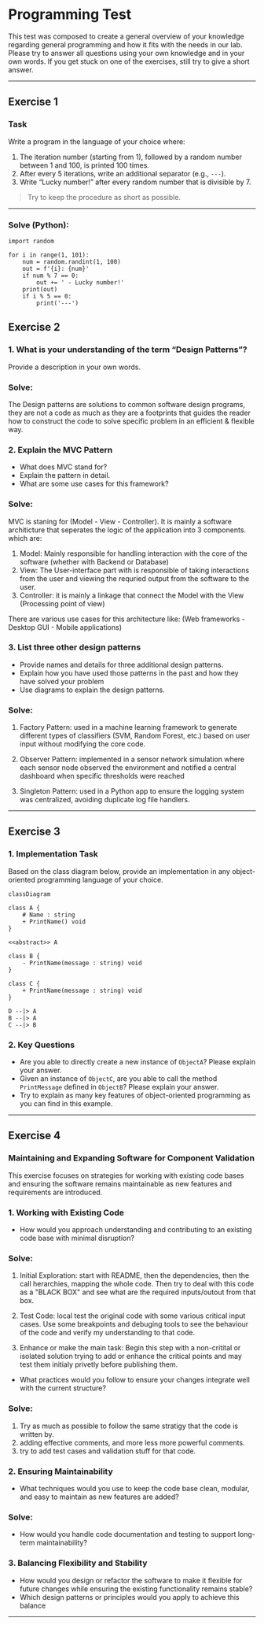 # Programming Test

This test was composed to create a general overview of your knowledge regarding general programming and how it fits with the needs in our lab. Please try to answer all questions using your own knowledge and in your own words. If you get stuck on one of the exercises, still try to give a short answer.

---

## Exercise 1

### Task
Write a program in the language of your choice where:

1. The iteration number (starting from 1), followed by a random number between 1 and 100, is printed 100 times.
2. After every 5 iterations, write an additional separator (e.g., `---`).
3. Write “Lucky number!” after every random number that is divisible by 7.

> Try to keep the procedure as short as possible.

---

### Solve (Python):

```{python}
import random

for i in range(1, 101):
    num = random.randint(1, 100)
    out = f'{i}: {num}'
    if num % 7 == 0:
        out += ' - Lucky number!'
    print(out)
    if i % 5 == 0:
        print('---')
```

   
## Exercise 2

### 1. **What is your understanding of the term “Design Patterns”?**  
   Provide a description in your own words.
### Solve:
The Design patterns are solutions to common software design programs, they are not a code as much as they are a footprints that guides the reader how to construct the code to solve specific problem in an efficient & flexible way.





### 2. **Explain the MVC Pattern**  
   - What does MVC stand for?  
   - Explain the pattern in detail.  
   - What are some use cases for this framework?

### Solve:
MVC is staning for (Model - View - Controller). It is mainly a software architicture that seperates the logic of the application into 3 components. which are: 
1. Model: Mainly responsible for handling interaction with the core of the software (whether with Backend or Database)
2. View: The User-interface part with is responsible of taking interactions from the user and viewing the requried output from the software to the user.
3. Controller: it is mainly a linkage that connect the Model with the View (Processing point of view)

There are various use cases for this architecture like: (Web frameworks - Desktop GUI - Mobile applications)

### 3. **List three other design patterns**  
   - Provide names and details for three additional design patterns.
   - Explain how you have used those patterns in the past and how they have solved your problem  
   - Use diagrams to explain the design patterns.

### Solve:
1. Factory Pattern: used in a machine learning framework to generate different types of classifiers (SVM, Random Forest, etc.) based on user input without modifying the core code.

 2. Observer Pattern: implemented in a sensor network simulation where each sensor node observed the environment and notified a central dashboard when specific thresholds were reached

3. Singleton Pattern: used in a Python app to ensure the logging system was centralized, avoiding duplicate log file handlers.

---

## Exercise 3

### 1. **Implementation Task**  
   Based on the class diagram below, provide an implementation in any object-oriented programming language of your choice.
   
```mermaid
classDiagram

class A {
	# Name : string
	+ PrintName() void
}

<<abstract>> A

class B {
	- PrintName(message : string) void
}

class C {
	+ PrintName(message : string) void
}

D --|> A
B --|> A
C --|> B
```

### 2. **Key Questions**  
   - Are you able to directly create a new instance of `ObjectA`? Please explain your answer.  
   - Given an instance of `ObjectC`, are you able to call the method `PrintMessage` defined in `ObjectB`? Please explain your answer.  
   - Try to explain as many key features of object-oriented programming as you can find in this example.

---

## Exercise 4

### Maintaining and Expanding Software for Component Validation

This exercise focuses on strategies for working with existing code bases and ensuring the software remains maintainable as new features and requirements are introduced.

### 1. **Working with Existing Code**  
- How would you approach understanding and contributing to an existing code base with minimal disruption?  

### Solve:
1. Initial Exploration: start with README, then the dependencies, then the call herarchies, mapping the whole code. Then try to deal with this code as a "BLACK BOX" and see what are the required inputs/outout from that box.

2. Test Code: local test the original code with some various critical input cases. Use some breakpoints and debuging tools to see the behaviour of the code and verify my understanding to that code.

3. Enhance or make the main task: Begin this step with a non-critital or isolated solution trying to add or enhance the critical points and may test them initialy privetly before publishing them.



- What practices would you follow to ensure your changes integrate well with the current structure?  

### Solve: 
1. Try as much as possible to follow the same stratigy that the code is written by.
2. adding effective comments, and more less more powerful comments.
3. try to add test cases and validation stuff for that code.



### 2. **Ensuring Maintainability**  
- What techniques would you use to keep the code base clean, modular, and easy to maintain as new features are added? 
### Solve: 




- How would you handle code documentation and testing to support long-term maintainability?  

### 3. **Balancing Flexibility and Stability**  
- How would you design or refactor the software to make it flexible for future changes while ensuring the existing functionality remains stable?  
- Which design patterns or principles would you apply to achieve this balance
---
